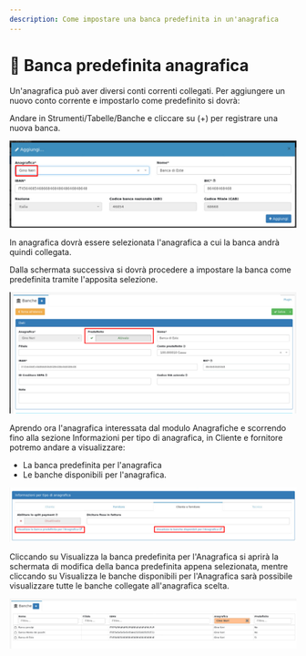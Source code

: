 ```yaml
---
description: Come impostare una banca predefinita in un'anagrafica
---
```


# 🏦 Banca predefinita anagrafica

Un'anagrafica può aver diversi conti correnti collegati. Per aggiungere un nuovo conto corrente e impostarlo come predefinito si dovrà:

Andare in Strumenti/Tabelle/Banche e cliccare su (+) per registrare una nuova banca.

![](<../../.gitbook/assets/immagine (284).png>)

In anagrafica dovrà essere selezionata l'anagrafica a cui la banca andrà quindi collegata.

Dalla schermata successiva si dovrà procedere a impostare la banca come predefinita tramite l'apposita selezione.

![](<../../.gitbook/assets/immagine (266).png>)

Aprendo ora l'anagrafica interessata dal modulo Anagrafiche e scorrendo fino alla sezione Informazioni per tipo di anagrafica, in Cliente e fornitore potremo andare a visualizzare:

* La banca predefinita per l'anagrafica
* Le banche disponibili per l'anagrafica.

![](<../../.gitbook/assets/immagine (13).png>)

Cliccando su Visualizza la banca predefinita per l'Anagrafica si aprirà la schermata di modifica della banca predefinita appena selezionata, mentre cliccando su Visualizza le banche disponibili per l'Anagrafica sarà possibile visualizzare tutte le banche collegate all'anagrafica scelta.

![](<../../.gitbook/assets/immagine (94).png>)
